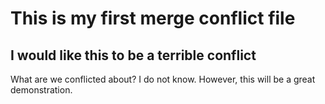 # This is my first merge conflict file

## I would like this to be a terrible conflict

What are we conflicted about? I do not know. However, this will be a great demonstration.

